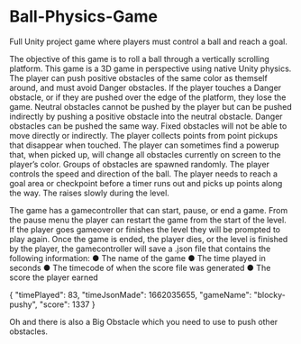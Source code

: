 # Ball-Physics-Game
Full Unity project game where players must control a ball and reach a goal.

The objective of this game is to roll a ball through a vertically scrolling platform. This game is a 3D game in perspective using native Unity physics. The player can push positive obstacles of the same color as themself around, and must avoid Danger obstacles. If the player touches a Danger obstacle, or if they are pushed over the edge of the platform, they lose the game. Neutral obstacles cannot be pushed by the player but can be pushed indirectly by pushing a positive obstacle into the neutral obstacle. Danger obstacles can be pushed the same way. Fixed obstacles will not be able to move directly or indirectly. The player collects points from point pickups that disappear when touched. The player can sometimes find a powerup that, when picked up, will change all obstacles currently on screen to the player’s color.
Groups of obstacles are spawned randomly. The player controls the speed and direction of the ball. The player needs to reach a goal area or checkpoint before a timer runs out and picks up points along the way. The raises slowly during the level.

The game has a gamecontroller that can start, pause, or end a game. From the pause menu the player can restart the game from the start of the level. If the player goes gameover or finishes the level they will be prompted to play again. Once the game is ended, the player dies, or the level is finished by the player, the gamecontroller will save a .json file that contains the following information:
● The name of the game
● The time played in seconds
● The timecode of when the score file was generated
● The score the player earned

{
"timePlayed": 83,
"timeJsonMade": 1662035655,
"gameName": "blocky-pushy",
"score": 1337
}

Oh and there is also a Big Obstacle which you need to use to push other obstacles.
